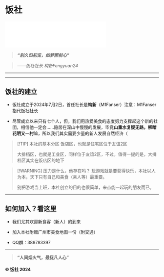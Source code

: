 # 饭社

<iframe frameborder="no" border="0" marginwidth="0" marginheight="0" width=330 height=86 src="//music.163.com/outchain/player?type=2&id=1975434454&auto=1&height=66"></iframe>

>  ***“别久归初见，如梦照前心”***

>  *——饭社社长 构新Fengyuan24*

---

***

## 饭社的建立

- 饭社成立于2024年7月2日，首任社长是**构新**（M1Fanser）注意：M1Fanser指代饭社社长

- 尽管成立以来只有七个人，但，我们用热爱美食的态度努力支撑起这个新的社团，相信他一定会……隐居在深山中慢慢的发展，毕竟**山重水复疑无路，柳暗花明又一村**嘛，所以我们其实需要少量的新人发展自然经济（

> [!TIP] 本社的基本分区
> 饭店区，也就是住宅区位于友谊2区
> 
> 大排档区，也就是工业区，同样位于友谊2区，不过，值得一提的是，大排档区其实在饭店区的地下

> [!WARNING] 压力是什么，他存在吗？
> 玩游戏就是要获得快乐，本社以人为本，天下只有自己和美食（亲人等）最重要。
> 
> 别把游戏当上班，本社创立的目的也很简单，来点能一起玩的朋友而已。

***

## 如何加入？看这里

- 我们尤其欢迎新食客（新人）的到来

- 加入本社附赠广州市美食地图一份（附交通）

- QQ群：389783397

***

> **“人间烟火气，最抚凡人心”**

#### &copy; 饭社 2024
